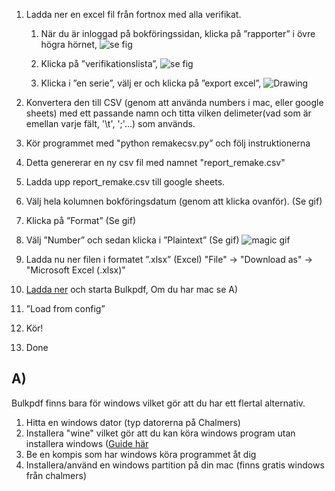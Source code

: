 1.  Ladda ner en excel fil från fortnox med alla verifikat.

    1.  När du är inloggad på bokföringssidan, klicka på ”rapporter” i övre högra hörnet, ![se fig](https://i.imgur.com/UF91b3S.png)

    2.  Klicka på ”verifikationslista”, ![se fig](https://i.imgur.com/zBlvf3m.png)
    3.  Klicka i ”en serie”, välj er och klicka på ”export excel”, <img src="https://i.imgur.com/hJwIQ0u.png" alt="Drawing" style="max-width: 200px;"/>

2.  Konvertera den till CSV (genom att använda numbers i mac, eller google sheets) med ett passande namn och titta vilken delimeter(vad som är emellan varje fält, '\t', ';'...) som används.
3.  Kör programmet med "python remakecsv.py” och följ instruktionerna
4.  Detta genererar en ny csv fil med namnet "report_remake.csv"
5.  Ladda upp report_remake.csv till google sheets.
6.  Välj hela kolumnen bokföringsdatum (genom att klicka ovanför). (Se gif)
7.  Klicka på ”Format” (Se gif)
8.  Välj ”Number” och sedan klicka i ”Plaintext” (Se gif)
    ![magic gif](https://media.giphy.com/media/5T05wrxI4QvpBhBI6Z/giphy.gif "Magic gif")
9.  Ladda nu ner filen i formatet ”.xlsx” (Excel) "File" -> "Download as" -> "Microsoft Excel (.xlsx)"
10. [Ladda ner](https://bulkpdf.de/en) och starta Bulkpdf, Om du har mac se A)
11. ”Load from config”
12. Kör!
13. Done

## A)

Bulkpdf finns bara för windows vilket gör att du har ett flertal alternativ.

1.  Hitta en windows dator (typ datorerna på Chalmers)
2.  Installera "wine" vilket gör att du kan köra windows program utan installera windows ([Guide här](https://www.davidbaumgold.com/tutorials/wine-mac/)
3.  Be en kompis som har windows köra programmet åt dig
4.  Installera/använd en windows partition på din mac (finns gratis windows från chalmers)
